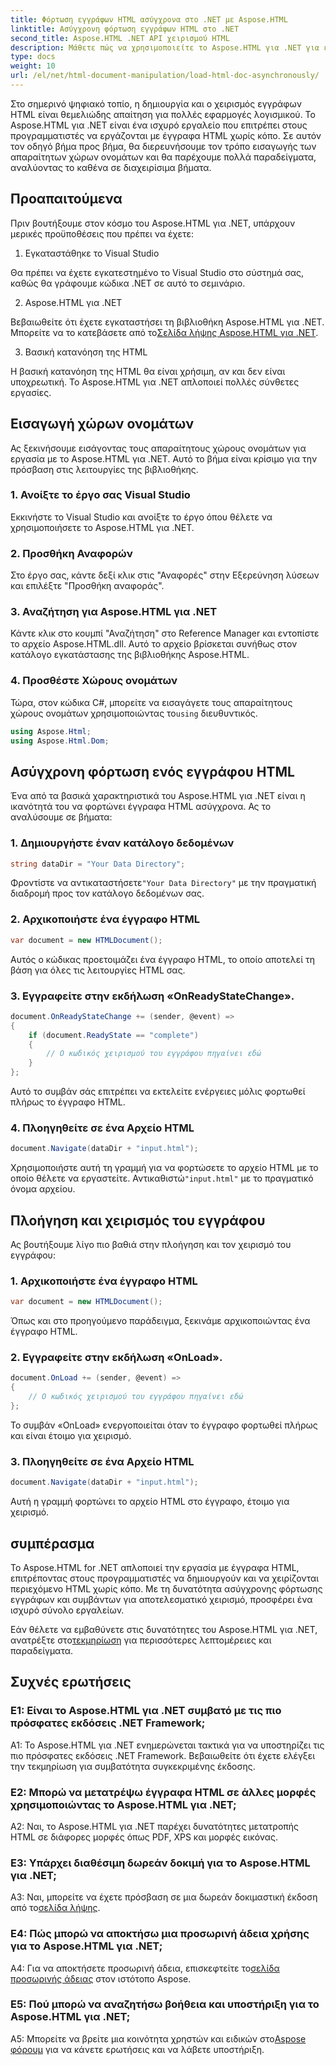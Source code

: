 ```yaml
---
title: Φόρτωση εγγράφων HTML ασύγχρονα στο .NET με Aspose.HTML
linktitle: Ασύγχρονη φόρτωση εγγράφων HTML στο .NET
second_title: Aspose.HTML .NET API χειρισμού HTML
description: Μάθετε πώς να χρησιμοποιείτε το Aspose.HTML για .NET για εργασία με έγγραφα HTML. Οδηγός βήμα προς βήμα με παραδείγματα και συχνές ερωτήσεις για προγραμματιστές.
type: docs
weight: 10
url: /el/net/html-document-manipulation/load-html-doc-asynchronously/
---
```


Στο σημερινό ψηφιακό τοπίο, η δημιουργία και ο χειρισμός εγγράφων HTML είναι θεμελιώδης απαίτηση για πολλές εφαρμογές λογισμικού. Το Aspose.HTML για .NET είναι ένα ισχυρό εργαλείο που επιτρέπει στους προγραμματιστές να εργάζονται με έγγραφα HTML χωρίς κόπο. Σε αυτόν τον οδηγό βήμα προς βήμα, θα διερευνήσουμε τον τρόπο εισαγωγής των απαραίτητων χώρων ονομάτων και θα παρέχουμε πολλά παραδείγματα, αναλύοντας το καθένα σε διαχειρίσιμα βήματα.

## Προαπαιτούμενα

Πριν βουτήξουμε στον κόσμο του Aspose.HTML για .NET, υπάρχουν μερικές προϋποθέσεις που πρέπει να έχετε:

1. Εγκαταστάθηκε το Visual Studio

Θα πρέπει να έχετε εγκατεστημένο το Visual Studio στο σύστημά σας, καθώς θα γράφουμε κώδικα .NET σε αυτό το σεμινάριο.

2. Aspose.HTML για .NET

 Βεβαιωθείτε ότι έχετε εγκαταστήσει τη βιβλιοθήκη Aspose.HTML για .NET. Μπορείτε να το κατεβάσετε από το[Σελίδα λήψης Aspose.HTML για .NET](https://releases.aspose.com/html/net/).

3. Βασική κατανόηση της HTML

Η βασική κατανόηση της HTML θα είναι χρήσιμη, αν και δεν είναι υποχρεωτική. Το Aspose.HTML για .NET απλοποιεί πολλές σύνθετες εργασίες.

## Εισαγωγή χώρων ονομάτων

Ας ξεκινήσουμε εισάγοντας τους απαραίτητους χώρους ονομάτων για εργασία με το Aspose.HTML για .NET. Αυτό το βήμα είναι κρίσιμο για την πρόσβαση στις λειτουργίες της βιβλιοθήκης.

### 1. Ανοίξτε το έργο σας Visual Studio

Εκκινήστε το Visual Studio και ανοίξτε το έργο όπου θέλετε να χρησιμοποιήσετε το Aspose.HTML για .NET.

### 2. Προσθήκη Αναφορών

Στο έργο σας, κάντε δεξί κλικ στις "Αναφορές" στην Εξερεύνηση λύσεων και επιλέξτε "Προσθήκη αναφοράς".

### 3. Αναζήτηση για Aspose.HTML για .NET

Κάντε κλικ στο κουμπί "Αναζήτηση" στο Reference Manager και εντοπίστε το αρχείο Aspose.HTML.dll. Αυτό το αρχείο βρίσκεται συνήθως στον κατάλογο εγκατάστασης της βιβλιοθήκης Aspose.HTML.

### 4. Προσθέστε Χώρους ονομάτων

 Τώρα, στον κώδικα C#, μπορείτε να εισαγάγετε τους απαραίτητους χώρους ονομάτων χρησιμοποιώντας το`using` διευθυντικός.

```csharp
using Aspose.Html;
using Aspose.Html.Dom;
```

## Ασύγχρονη φόρτωση ενός εγγράφου HTML

Ένα από τα βασικά χαρακτηριστικά του Aspose.HTML για .NET είναι η ικανότητά του να φορτώνει έγγραφα HTML ασύγχρονα. Ας το αναλύσουμε σε βήματα:

### 1. Δημιουργήστε έναν κατάλογο δεδομένων

```csharp
string dataDir = "Your Data Directory";
```

 Φροντίστε να αντικαταστήσετε`"Your Data Directory"` με την πραγματική διαδρομή προς τον κατάλογο δεδομένων σας.

### 2. Αρχικοποιήστε ένα έγγραφο HTML

```csharp
var document = new HTMLDocument();
```

Αυτός ο κώδικας προετοιμάζει ένα έγγραφο HTML, το οποίο αποτελεί τη βάση για όλες τις λειτουργίες HTML σας.

### 3. Εγγραφείτε στην εκδήλωση «OnReadyStateChange».

```csharp
document.OnReadyStateChange += (sender, @event) =>
{
    if (document.ReadyState == "complete")
    {
        // Ο κωδικός χειρισμού του εγγράφου πηγαίνει εδώ
    }
};
```

Αυτό το συμβάν σάς επιτρέπει να εκτελείτε ενέργειες μόλις φορτωθεί πλήρως το έγγραφο HTML.

### 4. Πλοηγηθείτε σε ένα Αρχείο HTML

```csharp
document.Navigate(dataDir + "input.html");
```

 Χρησιμοποιήστε αυτή τη γραμμή για να φορτώσετε το αρχείο HTML με το οποίο θέλετε να εργαστείτε. Αντικαθιστώ`"input.html"` με το πραγματικό όνομα αρχείου.

## Πλοήγηση και χειρισμός του εγγράφου

Ας βουτήξουμε λίγο πιο βαθιά στην πλοήγηση και τον χειρισμό του εγγράφου:

### 1. Αρχικοποιήστε ένα έγγραφο HTML

```csharp
var document = new HTMLDocument();
```

Όπως και στο προηγούμενο παράδειγμα, ξεκινάμε αρχικοποιώντας ένα έγγραφο HTML.

### 2. Εγγραφείτε στην εκδήλωση «OnLoad».

```csharp
document.OnLoad += (sender, @event) =>
{
    // Ο κωδικός χειρισμού του εγγράφου πηγαίνει εδώ
};
```

Το συμβάν «OnLoad» ενεργοποιείται όταν το έγγραφο φορτωθεί πλήρως και είναι έτοιμο για χειρισμό.

### 3. Πλοηγηθείτε σε ένα Αρχείο HTML

```csharp
document.Navigate(dataDir + "input.html");
```

Αυτή η γραμμή φορτώνει το αρχείο HTML στο έγγραφο, έτοιμο για χειρισμό.

## συμπέρασμα

Το Aspose.HTML for .NET απλοποιεί την εργασία με έγγραφα HTML, επιτρέποντας στους προγραμματιστές να δημιουργούν και να χειρίζονται περιεχόμενο HTML χωρίς κόπο. Με τη δυνατότητα ασύγχρονης φόρτωσης εγγράφων και συμβάντων για αποτελεσματικό χειρισμό, προσφέρει ένα ισχυρό σύνολο εργαλείων.

 Εάν θέλετε να εμβαθύνετε στις δυνατότητες του Aspose.HTML για .NET, ανατρέξτε στο[τεκμηρίωση](https://reference.aspose.com/html/net/) για περισσότερες λεπτομέρειες και παραδείγματα.

## Συχνές ερωτήσεις

### Ε1: Είναι το Aspose.HTML για .NET συμβατό με τις πιο πρόσφατες εκδόσεις .NET Framework;

A1: Το Aspose.HTML για .NET ενημερώνεται τακτικά για να υποστηρίζει τις πιο πρόσφατες εκδόσεις .NET Framework. Βεβαιωθείτε ότι έχετε ελέγξει την τεκμηρίωση για συμβατότητα συγκεκριμένης έκδοσης.

### Ε2: Μπορώ να μετατρέψω έγγραφα HTML σε άλλες μορφές χρησιμοποιώντας το Aspose.HTML για .NET;

A2: Ναι, το Aspose.HTML για .NET παρέχει δυνατότητες μετατροπής HTML σε διάφορες μορφές όπως PDF, XPS και μορφές εικόνας.

### Ε3: Υπάρχει διαθέσιμη δωρεάν δοκιμή για το Aspose.HTML για .NET;

 A3: Ναι, μπορείτε να έχετε πρόσβαση σε μια δωρεάν δοκιμαστική έκδοση από το[σελίδα λήψης](https://releases.aspose.com/).

### Ε4: Πώς μπορώ να αποκτήσω μια προσωρινή άδεια χρήσης για το Aspose.HTML για .NET;

 A4: Για να αποκτήσετε προσωρινή άδεια, επισκεφτείτε το[σελίδα προσωρινής άδειας](https://purchase.aspose.com/temporary-license/) στον ιστότοπο Aspose.

### Ε5: Πού μπορώ να αναζητήσω βοήθεια και υποστήριξη για το Aspose.HTML για .NET;

 A5: Μπορείτε να βρείτε μια κοινότητα χρηστών και ειδικών στο[Aspose φόρουμ](https://forum.aspose.com/) για να κάνετε ερωτήσεις και να λάβετε υποστήριξη.